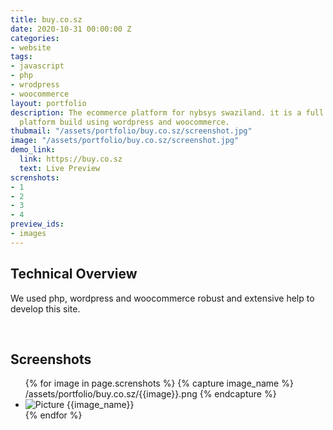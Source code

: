 ```yaml
---
title: buy.co.sz
date: 2020-10-31 00:00:00 Z
categories:
- website
tags:
- javascript
- php
- wrodpress
- woocommerce
layout: portfolio
description: The ecommerce platform for nybsys swaziland. it is a full e-commerce
  platform build using wordpress and woocommerce.
thubmail: "/assets/portfolio/buy.co.sz/screenshot.jpg"
image: "/assets/portfolio/buy.co.sz/screenshot.jpg"
demo_link:
  link: https://buy.co.sz
  text: Live Preview
screnshots:
- 1
- 2
- 3
- 4
preview_ids:
- images
---
```


## Technical Overview

We used php, wordpress and woocommerce robust and extensive help to develop this site.

<br />

## Screenshots

<div class="image-viewer">
  <ul id="images" class="unlist my-slider">
  {% for image in page.screnshots %}
    {% capture image_name %}
       /assets/portfolio/buy.co.sz/{{image}}.png
    {% endcapture %}
    <li>
      <img loading="lazy" src="{{image_name}}" alt="Picture {{image_name}}">
    </li>
    {% endfor %}
  </ul>
</div>
